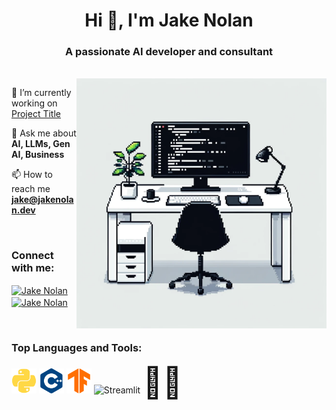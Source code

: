 <h1 align="center">Hi 👋, I'm Jake Nolan</h1>
<h3 align="center" style="border-bottom: 0;">A passionate AI developer and consultant</h3>

<br>

<img align="right" alt="Main Image" width = "400" src="github_README_img.png">

🔭 I’m currently working on [Project Title](https://github.com/)

💬 Ask me about **AI, LLMs, Gen AI, Business**

📫 How to reach me **jake@jakenolan.dev**

<br>

<h3 align="left">Connect with me:</h3>
<p align="left">
  <a href="" target="blank"><img align="center" src="" alt="Jake Nolan" height="30" width="40" /></a>
  <a href="" target="blank"><img align="center" src="" alt="Jake Nolan" height="30" width="40" /></a>
</p>

<br>

<h3 align="left">Top Languages and Tools:</h3>
<p align="left">
<img src="https://github.com/devicons/devicon/blob/master/icons/python/python-plain.svg" alt="Python" width="40" height="40"/>
<img src="https://github.com/devicons/devicon/blob/master/icons/cplusplus/cplusplus-plain.svg" alt="C++" width="40" height="40"/>
<img src="https://github.com/devicons/devicon/blob/master/icons/tensorflow/tensorflow-original.svg" alt="Tensorflow" width="40" height="40"/>
<img src="https://streamlit.io/images/brand/streamlit-logo-primary-colormark-lighttext.png" alt="Streamlit" width="40" height="40"/>
<font size="+20">🦜️🔗</font>
</p>
